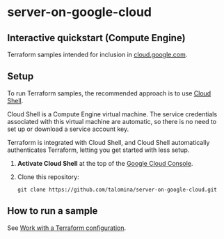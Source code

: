 # server-on-google-cloud

## Interactive quickstart (Compute Engine)

Terraform samples intended for inclusion in [cloud.google.com](https://cloud.google.com/).

## Setup

To run Terraform samples, the recommended approach is to use
[Cloud Shell](https://cloud.google.com/shell/docs/using-cloud-shell).

Cloud Shell is a Compute Engine virtual machine. The service credentials
associated with this virtual machine are automatic, so there is no need to
set up or download a service account key.

Terraform is integrated with Cloud Shell, and Cloud Shell automatically
authenticates Terraform, letting you get started with less setup.

1. **Activate Cloud Shell** at the top of the
   [Google Cloud Console](https://console.cloud.google.com/).

1. Clone this repository:

   ```
   git clone https://github.com/talomina/server-on-google-cloud.git
   ```

## How to run a sample

See [Work with a Terraform configuration](https://cloud.google.com/docs/terraform/basic-commands).

